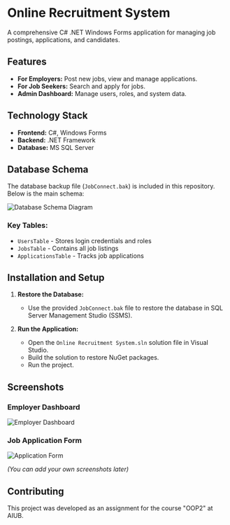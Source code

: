 # Online Recruitment System

A comprehensive C# .NET Windows Forms application for managing job postings, applications, and candidates.

## Features

-   **For Employers:** Post new jobs, view and manage applications.
-   **For Job Seekers:** Search and apply for jobs.
-   **Admin Dashboard:** Manage users, roles, and system data.

## Technology Stack

-   **Frontend:** C#, Windows Forms
-   **Backend:** .NET Framework
-   **Database:** MS SQL Server

## Database Schema

The database backup file (`JobConnect.bak`) is included in this repository. Below is the main schema:

![Database Schema Diagram](screenshots/database_schema.png) <!-- You can add this later -->

### Key Tables:
-   `UsersTable` - Stores login credentials and roles
-   `JobsTable` - Contains all job listings
-   `ApplicationsTable` - Tracks job applications

## Installation and Setup

1.  **Restore the Database:**
    -   Use the provided `JobConnect.bak` file to restore the database in SQL Server Management Studio (SSMS).

2.  **Run the Application:**
    -   Open the `Online Recruitment System.sln` solution file in Visual Studio.
    -   Build the solution to restore NuGet packages.
    -   Run the project.

## Screenshots

### Employer Dashboard
![Employer Dashboard](screenshots/employer_dashboard.png)

### Job Application Form
![Application Form](screenshots/application_form.png)

*(You can add your own screenshots later)*

## Contributing

This project was developed as an assignment for the course "OOP2" at AIUB.